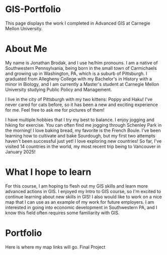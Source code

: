 # GIS-Portfolio
This page displays the work I completed in Advanced GIS at Carnegie Mellon University.

# About Me

My name is Jonathan Brodak, and I use he/him pronouns. I am a native of Southwestern Pennsylvania, being born in the small town of Carmichaels and growing up in Washington, PA, which is a suburb of Pittsburgh. I graduated from Allegheny College with my Bachelor's in History with a minor in Biology, and I am currently a Master's student at Carnegie Mellon University studying Public Policy and Management.

I live in the city of Pittsburgh with my two kittens: Poppy and Haku! I've never cared for cats before, so it has been a new and exciting experience for me. Feel free to ask me for pictures of them!

I have multiple hobbies that I try my best to balance. I enjoy jogging and hiking for exercise. You can often find me jogging through Schenley Park in the morning! I love baking bread, my favorite is the French Boule. I've been learning how to cultivate and bake Sourdough, but my first two attempts haven't been successful just yet! I love exploring new countries! So far, I've visited 14 countries in the world, my most recent trip being to Vancouver in January 2025!

# What I hope to learn

For this course, I am hoping to flesh out my GIS skills and learn more advanced actions in GIS. I enjoyed my Intro to GIS course, so I'm excited to continue learning about new skills in GIS! I also would like to work on a nice map that I can use as an example of my work for future employers. I am interested in going into economic development in Southwestern PA, and I know this field often requires some familiarity with GIS.

# Portfolio

Here is where my map links will go.
Final Project
